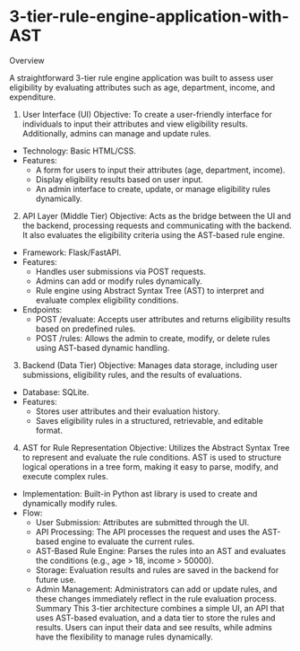 # 3-tier-rule-engine-application-with-AST

Overview

A straightforward 3-tier rule engine application was built to assess user eligibility by evaluating attributes such as age, department, income, and expenditure.

1. User Interface (UI)
Objective: To create a user-friendly interface for individuals to input their attributes and view eligibility results. Additionally, admins can manage and update rules.
* Technology: Basic HTML/CSS.
* Features:
    * A form for users to input their attributes (age, department, income).
    * Display eligibility results based on user input.
    * An admin interface to create, update, or manage eligibility rules dynamically.
2. API Layer (Middle Tier)
Objective: Acts as the bridge between the UI and the backend, processing requests and communicating with the backend. It also evaluates the eligibility criteria using the AST-based rule engine.

* Framework: Flask/FastAPI.
* Features:
    * Handles user submissions via POST requests.
    * Admins can add or modify rules dynamically.
    * Rule engine using Abstract Syntax Tree (AST) to interpret and evaluate complex eligibility conditions.
* Endpoints:
    * POST /evaluate: Accepts user attributes and returns eligibility results based on predefined rules.
    * POST /rules: Allows the admin to create, modify, or delete rules using AST-based dynamic handling.
3. Backend (Data Tier)
Objective: Manages data storage, including user submissions, eligibility rules, and the results of evaluations.
* Database: SQLite.
* Features:
    * Stores user attributes and their evaluation history.
    * Saves eligibility rules in a structured, retrievable, and editable format.
4. AST for Rule Representation
Objective: Utilizes the Abstract Syntax Tree to represent and evaluate the rule conditions. AST is used to structure logical operations in a tree form, making it easy to parse, modify, and execute complex rules.
* Implementation: Built-in Python ast library is used to create and dynamically modify rules.
* Flow:
    * User Submission: Attributes are submitted through the UI.
    * API Processing: The API processes the request and uses the AST-based engine to evaluate the current rules.
    * AST-Based Rule Engine: Parses the rules into an AST and evaluates the conditions (e.g., age > 18, income > 50000).
    * Storage: Evaluation results and rules are saved in the backend for future use.
    * Admin Management: Administrators can add or update rules, and these changes immediately reflect in the rule evaluation process.
Summary
This 3-tier architecture combines a simple UI, an API that uses AST-based evaluation, and a data tier to store the rules and results. Users can input their data and see results, while admins have the flexibility to manage rules dynamically.

